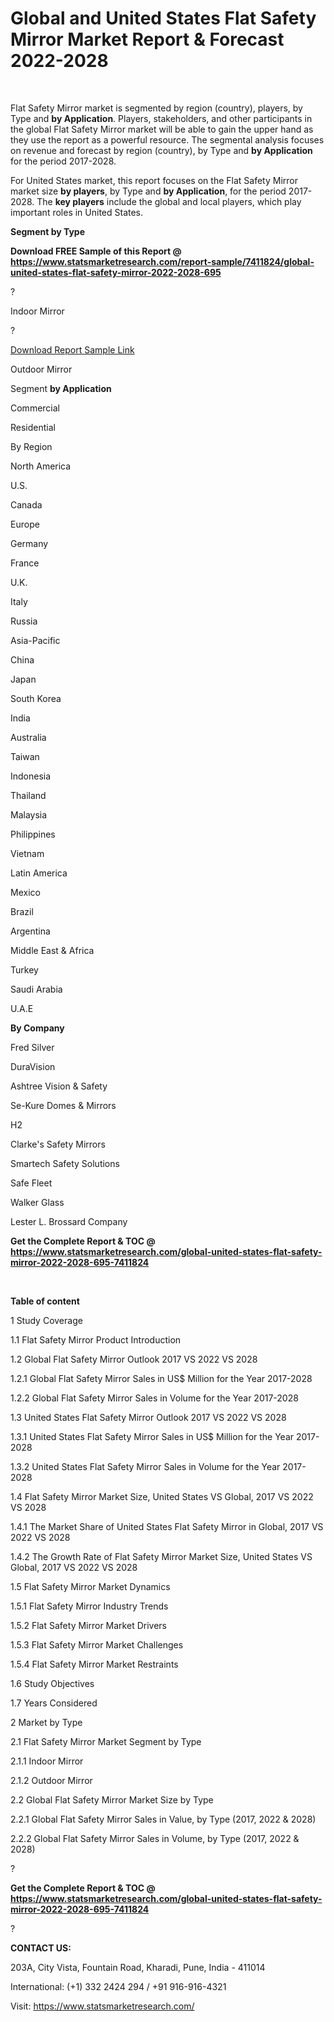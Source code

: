 <h1>Global and United States Flat Safety Mirror Market Report & Forecast 2022-2028</h1><br/><p>Flat Safety Mirror market is segmented by region (country), players, by Type and <strong>by Application</strong>. Players, stakeholders, and other participants in the global Flat Safety Mirror market will be able to gain the upper hand as they use the report as a powerful resource. The segmental analysis focuses on revenue and forecast by region (country), by Type and <strong>by Application</strong> for the period 2017-2028.</p>
 
 
 
 <p>For United States market, this report focuses on the Flat Safety Mirror market size <strong>by players</strong>, by Type and <strong>by Application</strong>, for the period 2017-2028. The <strong>key players</strong> include the global and local players, which play important roles in United States.</p>
 
 
 
 <p><strong>Segment by Type</strong></p>
 
 
 
 <div><b>Download FREE Sample of this Report @ <a href="https://www.statsmarketresearch.com/download-free-sample/7411824/global-united-states-flat-safety-mirror-2022-2028-695">https://www.statsmarketresearch.com/report-sample/7411824/global-united-states-flat-safety-mirror-2022-2028-695</a></b></div>
 
 
 
 <p>? </p>
 
 
 
 <p>Indoor Mirror</p>
 
 
 
 <p>? </p>
 
 
 
 <p><a href="https://www.statsmarketresearch.com/download-free-sample/7411824/global-united-states-flat-safety-mirror-2022-2028-695">Download Report Sample Link</a></p>
 
 
 
 <p>Outdoor Mirror</p>
 
 
 
 <p>Segment <strong>by Application</strong></p>
 
 
 
 <p>Commercial</p>
 
 
 
 <p>Residential</p>
 
 
 
 <p>By Region</p>
 
 
 
 <p>North America</p>
 
 
 
 <p>U.S.</p>
 
 
 
 <p>Canada</p>
 
 
 
 <p>Europe</p>
 
 
 
 <p>Germany</p>
 
 
 
 <p>France</p>
 
 
 
 <p>U.K.</p>
 
 
 
 <p>Italy</p>
 
 
 
 <p>Russia</p>
 
 
 
 <p>Asia-Pacific</p>
 
 
 
 <p>China</p>
 
 
 
 <p>Japan</p>
 
 
 
 <p>South Korea</p>
 
 
 
 <p>India</p>
 
 
 
 <p>Australia</p>
 
 
 
 <p>Taiwan</p>
 
 
 
 <p>Indonesia</p>
 
 
 
 <p>Thailand</p>
 
 
 
 <p>Malaysia</p>
 
 
 
 <p>Philippines</p>
 
 
 
 <p>Vietnam</p>
 
 
 
 <p>Latin America</p>
 
 
 
 <p>Mexico</p>
 
 
 
 <p>Brazil</p>
 
 
 
 <p>Argentina</p>
 
 
 
 <p>Middle East & Africa</p>
 
 
 
 <p>Turkey</p>
 
 
 
 <p>Saudi Arabia</p>
 
 
 
 <p>U.A.E</p>
 
 
 
 <p><strong>By Company</strong></p>
 
 
 
 <p>Fred Silver</p>
 
 
 
 <p>DuraVision</p>
 
 
 
 <p>Ashtree Vision & Safety</p>
 
 
 
 <p>Se-Kure Domes & Mirrors</p>
 
 
 
 <p>H2</p>
 
 
 
 <p>Clarke&#39;s Safety Mirrors</p>
 
 
 
 <p>Smartech Safety Solutions</p>
 
 
 
 <p>Safe Fleet</p>
 
 
 
 <p>Walker Glass</p>
 
 
 
 <p>Lester L. Brossard Company</p>
 
 
 
 <div><b>Get the Complete Report & TOC @ <a href="https://www.statsmarketresearch.com/global-united-states-flat-safety-mirror-2022-2028-695-7411824">https://www.statsmarketresearch.com/global-united-states-flat-safety-mirror-2022-2028-695-7411824</a></b></div>
 
 
 
 <p><br />
 
 <b>Table of content</b></p>
 
 
 
 <p>1 Study Coverage<br />
 
 1.1 Flat Safety Mirror Product Introduction<br />
 
 1.2 Global Flat Safety Mirror Outlook 2017 VS 2022 VS 2028<br />
 
 1.2.1 Global Flat Safety Mirror Sales in US$ Million for the Year 2017-2028<br />
 
 1.2.2 Global Flat Safety Mirror Sales in Volume for the Year 2017-2028<br />
 
 1.3 United States Flat Safety Mirror Outlook 2017 VS 2022 VS 2028<br />
 
 1.3.1 United States Flat Safety Mirror Sales in US$ Million for the Year 2017-2028<br />
 
 1.3.2 United States Flat Safety Mirror Sales in Volume for the Year 2017-2028<br />
 
 1.4 Flat Safety Mirror Market Size, United States VS Global, 2017 VS 2022 VS 2028<br />
 
 1.4.1 The Market Share of United States Flat Safety Mirror in Global, 2017 VS 2022 VS 2028<br />
 
 1.4.2 The Growth Rate of Flat Safety Mirror Market Size, United States VS Global, 2017 VS 2022 VS 2028<br />
 
 1.5 Flat Safety Mirror Market Dynamics<br />
 
 1.5.1 Flat Safety Mirror Industry Trends<br />
 
 1.5.2 Flat Safety Mirror Market Drivers<br />
 
 1.5.3 Flat Safety Mirror Market Challenges<br />
 
 1.5.4 Flat Safety Mirror Market Restraints<br />
 
 1.6 Study Objectives<br />
 
 1.7 Years Considered<br />
 
 2 Market by Type<br />
 
 2.1 Flat Safety Mirror Market Segment by Type<br />
 
 2.1.1 Indoor Mirror<br />
 
 2.1.2 Outdoor Mirror<br />
 
 2.2 Global Flat Safety Mirror Market Size by Type<br />
 
 2.2.1 Global Flat Safety Mirror Sales in Value, by Type (2017, 2022 & 2028)<br />
 
 2.2.2 Global Flat Safety Mirror Sales in Volume, by Type (2017, 2022 & 2028)<br />
 
 ? </p>
 
 
 
 <div><b>Get the Complete Report & TOC @ <a href="https://www.statsmarketresearch.com/global-united-states-flat-safety-mirror-2022-2028-695-7411824">https://www.statsmarketresearch.com/global-united-states-flat-safety-mirror-2022-2028-695-7411824</a></b></div>
 
 
 
 <p>? </p>
 
 
 
 <p><b>CONTACT US:</b><br />
 
 203A, City Vista, Fountain Road, Kharadi, Pune, India - 411014<br />
 
 International: (+1) 332 2424 294 / +91 916-916-4321<br />
 
 Visit: <a href="https://www.statsmarketresearch.com/">https://www.statsmarketresearch.com/</a></p>